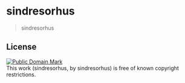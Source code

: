 # sindresorhus

> sindresorhus


## License

<p xmlns:dct="http://purl.org/dc/terms/">
<a rel="license" href="http://creativecommons.org/publicdomain/mark/1.0/">
<img src="http://i.creativecommons.org/p/mark/1.0/88x31.png"
     style="border-style: none;" alt="Public Domain Mark" />
</a>
<br />
This work (<span property="dct:title">sindresorhus</span>, by <span resource="[_:creator]" rel="dct:creator"><span property="dct:title">sindresorhus</span></span>) is free of known copyright restrictions.
</p>
